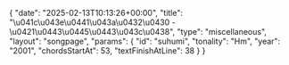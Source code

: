 {
    "date": "2025-02-13T10:13:26+00:00",
    "title": "\u041c\u043e\u0441\u043a\u0432\u0430 - \u0421\u0443\u0445\u0443\u043c\u0438",
    "type": "miscellaneous",
    "layout": "songpage",
    "params": {
        "id": "suhumi",
        "tonality": "Hm",
        "year": "2001",
        "chordsStartAt": 53,
        "textFinishAtLine": 38
    }
}